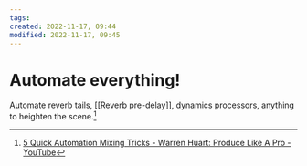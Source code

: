 ```yaml
---
tags: 
created: 2022-11-17, 09:44
modified: 2022-11-17, 09:45
---
```


# Automate everything!
Automate reverb tails, [[Reverb pre-delay]], dynamics processors, anything to heighten the scene.[^1]

[^1]: [5 Quick Automation Mixing Tricks - Warren Huart: Produce Like A Pro - YouTube](https://youtu.be/fH_p8Gw09sU)